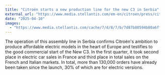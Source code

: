 ```yaml
---
title: "Citroën starts a new production line for the new C3 in Serbia"
external_url: "https://www.media.stellantis.com/em-en/citroen/press/citroen-starts-a-new-production-line-for-the-new-c3-in-serbia"
date: "2025-04-10"
images:
  - "https://www.media.stellantis.com/cache/7/d/8/7/b/7d87b80594b80a6ff657dc01520126ac4a52b85d.jpeg"
---
```


The operation of this assembly line in Serbia confirms Citroën's ambition to produce affordable electric models in the heart of Europe and testifies to the good commercial start of the New C3. In the first quarter, it took second place in electric car sales in France and third place in total sales on the French and Italian markets. In total, more than 130,000 orders have already been taken since the launch, 30% of which are for electric versions.
